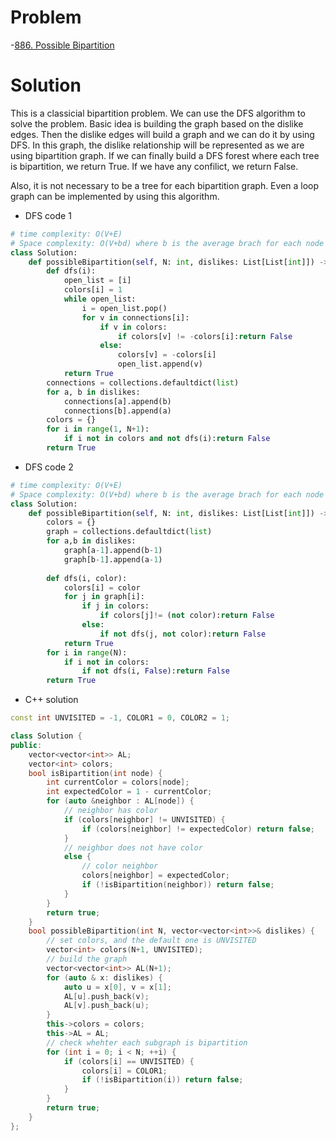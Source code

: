 # Problem  
-[886. Possible Bipartition](https://leetcode.com/problems/possible-bipartition/)

# Solution 
This is a classicial bipartition problem. We can use the DFS algorithm to solve the problem. Basic idea is building the graph based on the dislike edges. Then the dislike edges will build a graph and we can do it by using DFS. In this graph, the dislike relationship will be represented as we are using bipartition graph. If we can finally build a DFS forest where each tree is bipartition, we return True. If we have any confilict, we return False.  

Also, it is not necessary to be a tree for each bipartition graph. Even a loop graph can be implemented by using this algorithm.

- DFS code 1

```python
# time complexity: O(V+E)
# Space complexity: O(V+bd) where b is the average brach for each node and d is the depth of the DFS search tree.
class Solution:
    def possibleBipartition(self, N: int, dislikes: List[List[int]]) -> bool:
        def dfs(i):
            open_list = [i]
            colors[i] = 1
            while open_list:
                i = open_list.pop()
                for v in connections[i]:
                    if v in colors:
                        if colors[v] != -colors[i]:return False
                    else:
                        colors[v] = -colors[i]
                        open_list.append(v)
            return True
        connections = collections.defaultdict(list)
        for a, b in dislikes:
            connections[a].append(b)
            connections[b].append(a)
        colors = {}
        for i in range(1, N+1):
            if i not in colors and not dfs(i):return False
        return True
```

- DFS code 2  

```python
# time complexity: O(V+E)
# Space complexity: O(V+bd) where b is the average brach for each node and d is the depth of the DFS search tree.
class Solution:
    def possibleBipartition(self, N: int, dislikes: List[List[int]]) -> bool:
        colors = {}
        graph = collections.defaultdict(list)
        for a,b in dislikes:
            graph[a-1].append(b-1)
            graph[b-1].append(a-1)
            
        def dfs(i, color):
            colors[i] = color
            for j in graph[i]:
                if j in colors:
                    if colors[j]!= (not color):return False
                else:
                    if not dfs(j, not color):return False
            return True
        for i in range(N):
            if i not in colors:
                if not dfs(i, False):return False
        return True
```

- C++ solution
```cpp
const int UNVISITED = -1, COLOR1 = 0, COLOR2 = 1;

class Solution {
public:
    vector<vector<int>> AL;
    vector<int> colors;
    bool isBipartition(int node) {
        int currentColor = colors[node];
        int expectedColor = 1 - currentColor;
        for (auto &neighbor : AL[node]) {
            // neighbor has color
            if (colors[neighbor] != UNVISITED) {
                if (colors[neighbor] != expectedColor) return false;
            }
            // neighbor does not have color
            else {
                // color neighbor
                colors[neighbor] = expectedColor;
                if (!isBipartition(neighbor)) return false;
            }
        }
        return true;
    }
    bool possibleBipartition(int N, vector<vector<int>>& dislikes) {
        // set colors, and the default one is UNVISITED
        vector<int> colors(N+1, UNVISITED);
        // build the graph
        vector<vector<int>> AL(N+1);
        for (auto & x: dislikes) {
            auto u = x[0], v = x[1];
            AL[u].push_back(v);
            AL[v].push_back(u);
        }
        this->colors = colors;
        this->AL = AL;
        // check whehter each subgraph is bipartition
        for (int i = 0; i < N; ++i) {
            if (colors[i] == UNVISITED) {
                colors[i] = COLOR1;
                if (!isBipartition(i)) return false;
            }
        }
        return true;
    }
};
```
